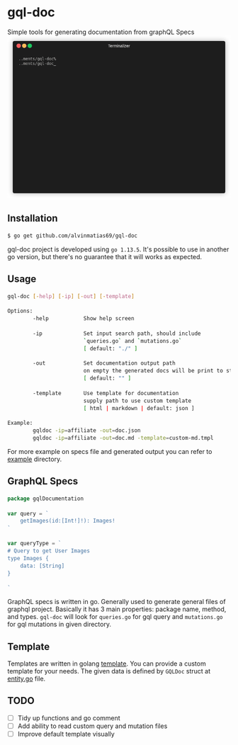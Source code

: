 # gql-doc
Simple tools for generating documentation from graphQL Specs
![gql-doc demo](resource/demo.gif)

## Installation

```sh
$ go get github.com/alvinmatias69/gql-doc
```

gql-doc project is developed using `go 1.13.5`. It's possible to use in another go version, but there's no guarantee that it will works as expected.

## Usage
```sh
gql-doc [-help] [-ip] [-out] [-template]

Options:
        -help           Show help screen

        -ip             Set input search path, should include 
                        `queries.go` and `mutations.go`
                        [ default: "./" ]

        -out            Set documentation output path
                        on empty the generated docs will be print to stdout
                        [ default: "" ]

        -template       Use template for documentation
                        supply path to use custom template
                        [ html | markdown | default: json ]

Example:
        gqldoc -ip=affiliate -out=doc.json
        gqldoc -ip=affiliate -out=doc.md -template=custom-md.tmpl
```

For more example on specs file and generated output you can refer to [example](example/) directory.

## GraphQL Specs

```go
package gqlDocumentation

var query = `
	getImages(id:[Int!]!): Images!
`

var queryType = `
# Query to get User Images
type Images {
	data: [String]
}

`
```

GraphQL specs is written in go. Generally used to generate general files of graphql project. Basically it has 3 main properties: package name, method, and types.
`gql-doc` will look for `queries.go` for gql query and `mutations.go` for gql mutations in given directory.

## Template
Templates are written in golang [template](https://golang.org/pkg/text/template/). You can provide a custom template for your needs. The given data is defined by `GQLDoc` struct at [entity.go](entity.go) file.

## TODO
- [ ] Tidy up functions and go comment
- [ ] Add ability to read custom query and mutation files
- [ ] Improve default template visually
